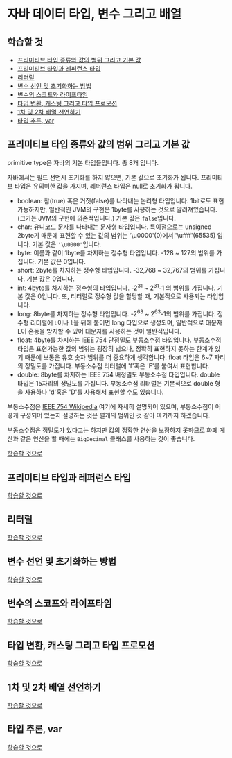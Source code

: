 # 자바 데이터 타입, 변수 그리고 배열

## 학습할 것

- [프리미티브 타입 종류와 값의 범위 그리고 기본 값](#프리미티브-타입-종류와-값의-범위-그리고-기본-값)
- [프리미티브 타입과 레퍼런스 타입](#프리미티브-타입과-레퍼런스-타입)
- [리터럴](#리터럴)
- [변수 선언 및 초기화하는 방법](#변수-선언-및-초기화하는-방법)
- [변수의 스코프와 라이프타임](#변수의-스코프와-라이프타임)
- [타입 변환, 캐스팅 그리고 타입 프로모션](#타입-변환,-캐스팅-그리고-타입-프로모션)
- [1차 및 2차 배열 선언하기](#1차-및-2차-배열-선언하기)
- [타입 추론, var](#타입-추론,-var)

## 프리미티브 타입 종류와 값의 범위 그리고 기본 값

primitive type은 자바의 기본 타입들입니다. 총 8개 입니다.

자바에서는 필드 선언시 초기화를 하지 않으면, 기본 값으로 초기화가 됩니다. 프리미티브 타입은 유의미한 값을 가지며, 레퍼런스 타입은 null로 초기화가 됩니다.

- boolean: 참(true) 혹은 거짓(false)를 나타내는 논리형 타입입니다. 1bit로도 표현가능하지만, 일반적인 JVM의 구현은 1byte를 사용하는 것으로 알려져있습니다. (크기는 JVM의 구현에 의존적입니다.) 기본 값은 `false`입니다.
- char: 유니코드 문자를 나타내는 문자형 타입입니다. 특이점으로는 unsigned 2byte기 때문에 표현할 수 있는 값의 범위는 '\u0000'(0)에서 '\uffff'(65535) 입니다. 기본 값은 `'\u0000'`입니다.
- byte: 이름과 같이 1byte를 차지하는 정수형 타입입니다. -128 ~ 127의 범위를 가집니다. 기본 값은 0입니다.
- short: 2byte를 차지하는 정수형 타입입니다. -32,768 ~ 32,767의 범위를 가집니다. 기본 값은 0입니다.
- int: 4byte를 차지하는 정수형의 타입입니다. -2<sup>31</sup> ~ 2<sup>31</sup>-1 의 범위를 가집니다. 기본 값은 0입니다. 또, 리터럴로 정수형 값을 할당할 때, 기본적으로 사용되는 타입입니다.
- long: 8byte를 차지하는 정수형 타입입니다. -2<sup>63</sup> ~ 2<sup>63</sup>-1의 범위를 가집니다. 정수형 리터럴에 `L`이나 `l`을 뒤에 붙이면 long 타입으로 생성되며, 일반적으로 대문자 L이 혼동을 방지할 수 있어 대문자를 사용하는 것이 일반적입니다.
- float: 4byte를 차지하는 IEEE 754 단정밀도 부동소수점 타입입니다. 부동소수점 타입은 표현가능한 값의 범위는 굉장히 넓으나, 정확히 표현하지 못하는 한계가 있기 때문에 보통은 유효 숫자 범위를 더 중요하게 생각합니다. float 타입은 6~7 자리의 정밀도를 가집니다. 부동소수점 리터럴에 'f'혹은 'F'를 붙여서 표현합니다.
- double: 8byte를 차지하는 IEEE 754 배정밀도 부동소수점 타입입니다. double 타입은 15자리의 정밀도를 가집니다. 부동소수점 리터럴은 기본적으로 double 형을 사용하나 'd'혹은 'D'를 사용해서 표현할 수도 있습니다.

부동소수점은 [IEEE 754 Wikipedia](https://ko.wikipedia.org/wiki/IEEE_754) 여기에 자세히 설명되어 있으며, 부동소수점이 어떻게 구성되어 있는지 설명하는 것은 별개의 범위인 것 같아 여기까지 하겠습니다.

부동소수점은 정밀도가 있다고는 하지만 값의 정확한 연산을 보장하지 못하므로 화폐 계산과 같은 연산을 할 때에는 `BigDecimal` 클래스를 사용하는 것이 좋습니다.

[학습할 것으로](#학습할-것)

## 프리미티브 타입과 레퍼런스 타입

[학습할 것으로](#학습할-것)

## 리터럴

[학습할 것으로](#학습할-것)

## 변수 선언 및 초기화하는 방법

[학습할 것으로](#학습할-것)

## 변수의 스코프와 라이프타임

[학습할 것으로](#학습할-것)

## 타입 변환, 캐스팅 그리고 타입 프로모션

[학습할 것으로](#학습할-것)

## 1차 및 2차 배열 선언하기

[학습할 것으로](#학습할-것)

## 타입 추론, var

[학습할 것으로](#학습할-것)
